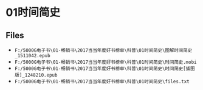 # 01时间简史

## Files

- `F:/5000G电子书\01-畅销书\2017当当年度好书榜单\科普\01时间简史\图解时间简史_1511042.epub`
- `F:/5000G电子书\01-畅销书\2017当当年度好书榜单\科普\01时间简史\时间简史.mobi`
- `F:/5000G电子书\01-畅销书\2017当当年度好书榜单\科普\01时间简史\时间简史[插图版]_1248210.epub`
- `F:/5000G电子书\01-畅销书\2017当当年度好书榜单\科普\01时间简史\files.txt`
